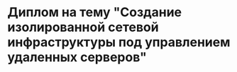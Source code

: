 # Диплом на тему "Создание изолированной сетевой инфраструктуры под управлением удаленных серверов"
